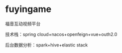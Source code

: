 # fuyingame
福音互动视频平台

技术栈：spring cloud+nacos+openfeign+vue+outh2.0

后台数据分析：spark+hive+elastic stack
